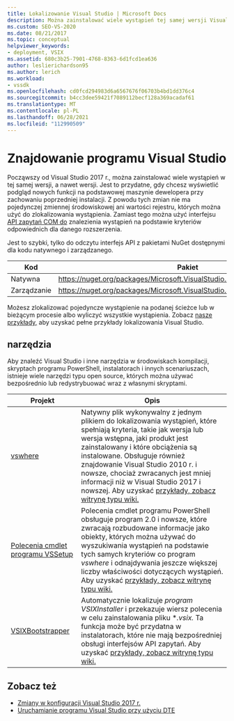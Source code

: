 ```yaml
---
title: Lokalizowanie Visual Studio | Microsoft Docs
description: Można zainstalować wiele wystąpień tej samej wersji Visual Studio. Dowiedz się, jak za pomocą interfejsu API zapytań COM znaleźć wystąpienie, którego potrzebujesz.
ms.custom: SEO-VS-2020
ms.date: 08/21/2017
ms.topic: conceptual
helpviewer_keywords:
- deployment, VSIX
ms.assetid: 680c3b25-7901-4768-8363-6d1fcd1ea636
author: leslierichardson95
ms.author: lerich
ms.workload:
- vssdk
ms.openlocfilehash: cd0fcd294983d6a6567676f06703b4bd1dd376c4
ms.sourcegitcommit: b4cc3dee59421f7089112becf128a369acadaf61
ms.translationtype: MT
ms.contentlocale: pl-PL
ms.lasthandoff: 06/28/2021
ms.locfileid: "112990509"
---
```

# <a name="locate-visual-studio"></a>Znajdowanie programu Visual Studio

Począwszy od Visual Studio 2017 r., można zainstalować wiele wystąpień w tej samej wersji, a nawet wersji. Jest to przydatne, gdy chcesz wyświetlić podgląd nowych funkcji na podstawowej maszynie dewelopera przy zachowaniu poprzedniej instalacji. Z powodu tych zmian nie ma pojedynczej zmiennej środowiskowej ani wartości rejestru, których można użyć do zlokalizowania wystąpienia. Zamiast tego można użyć interfejsu [API zapytań COM do](/dotnet/api/microsoft.visualstudio.setup.configuration) znalezienia wystąpień na podstawie kryteriów odpowiednich dla danego rozszerzenia.

Jest to szybki, tylko do odczytu interfejs API z pakietami NuGet dostępnymi dla kodu natywnego i zarządzanego.

| Kod | Pakiet |
| ---- | --- |
| Natywna | https://nuget.org/packages/Microsoft.VisualStudio.Setup.Configuration.Native |
| Zarządzanie | https://nuget.org/packages/Microsoft.VisualStudio.Setup.Configuration.Interop |

Możesz zlokalizować pojedyncze wystąpienie na podanej ścieżce lub w bieżącym procesie albo wyliczyć wszystkie wystąpienia. Zobacz [nasze przykłady,](https://github.com/Microsoft/vs-setup-samples) aby uzyskać pełne przykłady lokalizowania Visual Studio.

## <a name="tools"></a>narzędzia

Aby znaleźć Visual Studio i inne narzędzia w środowiskach kompilacji, skryptach programu PowerShell, instalatorach i innych scenariuszach, istnieje wiele narzędzi typu open source, których można używać bezpośrednio lub redystrybuować wraz z własnymi skryptami.

| Projekt | Opis |
| ------- | ----------- |
| [vswhere](https://github.com/Microsoft/vswhere) | Natywny plik wykonywalny z jednym plikiem do lokalizowania wystąpień, które spełniają kryteria, takie jak wersja lub wersja wstępna, jaki produkt jest zainstalowany i które obciążenia są instalowane. Obsługuje również znajdowanie Visual Studio 2010 r. i nowsze, chociaż zwracanych jest mniej informacji niż w Visual Studio 2017 i nowszej. Aby uzyskać [przykłady, zobacz witrynę typu wiki.](https://github.com/Microsoft/vswhere/wiki) |
| [Polecenia cmdlet programu VSSetup](https://github.com/Microsoft/vssetup.powershell) | Polecenia cmdlet programu PowerShell obsługuje program 2.0 i nowsze, które zwracają rozbudowane informacje jako obiekty, których można używać do wyszukiwania wystąpień na podstawie tych samych kryteriów co program _vswhere_ i odnajdywania jeszcze większej liczby właściwości dotyczących wystąpień. Aby uzyskać [przykłady, zobacz witrynę typu wiki.](https://github.com/Microsoft/vssetup.powershell/wiki) |
| [VSIXBootstrapper](https://github.com/Microsoft/vsixbootstrapper) | Automatycznie lokalizuje _program VSIXInstaller_ i przekazuje wiersz polecenia w celu zainstalowania pliku **.vsix.* Ta funkcja może być przydatna w instalatorach, które nie mają bezpośredniej obsługi interfejsów API zapytań. Aby uzyskać [przykłady, zobacz witrynę typu wiki.](https://github.com/Microsoft/vsixbootstrapper/wiki) |

## <a name="see-also"></a>Zobacz też

* [Zmiany w konfiguracji Visual Studio 2017 r.](https://devblogs.microsoft.com/setup/changes-to-visual-studio-15-setup/)
* [Uruchamianie programu Visual Studio przy użyciu DTE](launch-visual-studio-dte.md)
